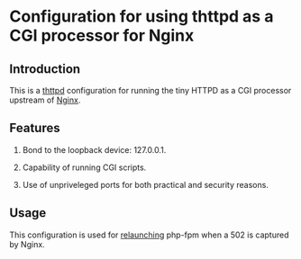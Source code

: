 # Configuration for using thttpd as a CGI processor for Nginx

## Introduction

This is a [thttpd](http://www.acme.com/software/thttpd/) configuration
for running the tiny HTTPD as a CGI processor upstream of
[Nginx](http://nginx.org).

## Features

 1. Bond to the loopback device: 127.0.0.1.
 
 2. Capability of running CGI scripts.
 
 3. Use of unpriveleged ports for both practical and security reasons.
 
## Usage

This configuration is used for
[relaunching](https://github.com/perusio/php-fpm-relaunch) php-fpm
when a 502 is captured by Nginx.
